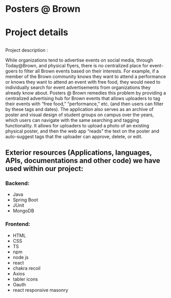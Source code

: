 # Posters @ Brown

# Project details

##
Project description :

While organizations tend to advertise events on social media, through Today@Brown, and physical flyers, there is no centralized place for event-goers to filter all Brown events based on their interests. For example, if a member of the Brown community knows they want to attend a performance or knows they want to attend an event with free food, they would need to individually search for event advertisements from organizations they already know about. Posters @ Brown remedies this problem by providing a centralized advertising hub for Brown events that allows uploaders to tag their events with “free food,” “performance,” etc. (and then users can filter by these tags and dates). The application also serves as an archive of poster and visual design of student groups on campus over the years, which users can navigate with the same searching and tagging functionality. It allows for uploaders to upload a photo of an existing physical poster, and then the web app “reads” the text on the poster and auto-suggest tags that the uploader can approve, delete, or edit. 

## Exterior resources (Applications, languages, APIs, documentations and other code) we have used within our project:

### Backend: 
- Java 
- Spring Boot 
- JUnit 
- MongoDB

### Frontend:
- HTML 
- CSS 
- TS 
- npm 
- node js
- react 
- chakra recoil
- Axios
- tabler icons
- Oauth
- react responsive masonry
